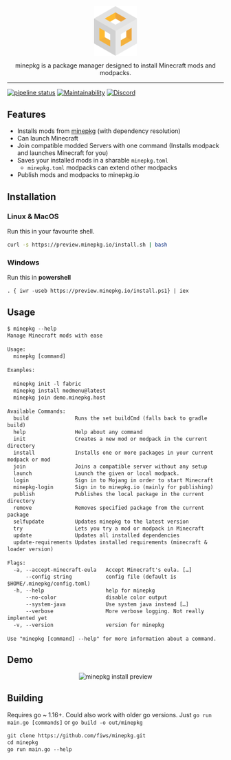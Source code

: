 <p align="center">
  <img align="center" width="100" src="./assets/logo.svg" alt="minepkg" />
  <div align="center">
    minepkg is a package manager designed to install Minecraft mods and modpacks.
  </div>
</p>

---

[![pipeline status](https://gitlab.com/fiws/minepkg/badges/master/pipeline.svg)](https://gitlab.com/fiws/minepkg/commits/master)
[![Maintainability](https://api.codeclimate.com/v1/badges/74d43859d907238c4836/maintainability)](https://codeclimate.com/github/fiws/minepkg/maintainability)
[![Discord](https://img.shields.io/discord/517070108191883266.svg?logo=discord)](https://discord.gg/6tjBR5t)


## Features

* Installs mods from [minepkg](https://minepkg.io/) (with dependency resolution)
* Can launch Minecraft
* Join compatible modded Servers with one command (Installs modpack and launches Minecraft for you)
* Saves your installed mods in a sharable `minepkg.toml`
  * `minepkg.toml` modpacks can extend other modpacks
* Publish mods and modpacks to minepkg.io

## Installation

### Linux & MacOS

Run this in your favourite shell.

```bash
curl -s https://preview.minepkg.io/install.sh | bash
```

### Windows

Run this in **powershell**

```
. { iwr -useb https://preview.minepkg.io/install.ps1} | iex
```

## Usage

```
$ minepkg --help
Manage Minecraft mods with ease

Usage:
  minepkg [command]

Examples:

  minepkg init -l fabric
  minepkg install modmenu@latest
  minepkg join demo.minepkg.host

Available Commands:
  build               Runs the set buildCmd (falls back to gradle build)
  help                Help about any command
  init                Creates a new mod or modpack in the current directory
  install             Installs one or more packages in your current modpack or mod
  join                Joins a compatible server without any setup
  launch              Launch the given or local modpack.
  login               Sign in to Mojang in order to start Minecraft
  minepkg-login       Sign in to minepkg.io (mainly for publishing)
  publish             Publishes the local package in the current directory
  remove              Removes specified package from the current package
  selfupdate          Updates minepkg to the latest version
  try                 Lets you try a mod or modpack in Minecraft
  update              Updates all installed dependencies
  update-requirements Updates installed requirements (minecraft & loader version)

Flags:
  -a, --accept-minecraft-eula   Accept Minecraft's eula. […]
      --config string           config file (default is $HOME/.minepkg/config.toml)
  -h, --help                    help for minepkg
      --no-color                disable color output
      --system-java             Use system java instead […]
      --verbose                 More verbose logging. Not really implented yet
  -v, --version                 version for minepkg

Use "minepkg [command] --help" for more information about a command.

```

## Demo

<p align="center">
  <img width="720" src="https://i.imgur.com/BRfIa9b.gif" alt="minepkg install preview" />
</p>

## Building

Requires go ~ 1.16+. Could also work with older go versions.
Just `go run main.go [commands]` or `go build -o out/minepkg`

```
git clone https://github.com/fiws/minepkg.git
cd minepkg
go run main.go --help
```

